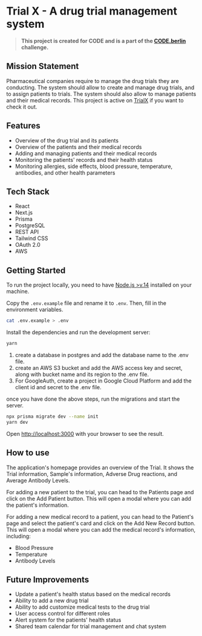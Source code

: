 # Trial X - A drug trial management system

> **This project is created for CODE and is a part of the [CODE.berlin](https://code.berlin) challenge.**

## Mission Statement

Pharmaceutical companies require to manage the drug trials they are conducting. The system should allow to create and manage drug trials, and to assign patients to trials. The system should also allow to manage patients and their medical records.
This project is active on [TrialX](https://trialx.vercel.app/) if you want to check it out.

## Features

- Overview of the drug trial and its patients
- Overview of the patients and their medical records
- Adding and managing patients and their medical records
- Monitoring the patients' records and their health status
- Monitoring allergies, side effects, blood pressure, temperature, antibodies, and other health parameters

## Tech Stack

- React
- Next.js
- Prisma
- PostgreSQL
- REST API
- Tailwind CSS
- OAuth 2.0
- AWS

## Getting Started

To run the project locally, you need to have [Node.js >v.14](https://nodejs.org/en/) installed on your machine.

Copy the `.env.example` file and rename it to `.env`. Then, fill in the environment variables.

```bash
cat .env.example > .env
```

Install the dependencies and run the development server:

```bash
yarn
```

1. create a database in postgres and add the database name to the .env file.
2. create an AWS S3 bucket and add the AWS access key and secret, along with bucket name and its region to the .env file.
3. For GoogleAuth, create a project in Google Cloud Platform and add the client id and secret to the .env file.

once you have done the above steps, run the migrations and start the server.

```bash
npx prisma migrate dev --name init
yarn dev
```

Open [http://localhost:3000](http://localhost:3000) with your browser to see the result.

## How to use

The application's homepage provides an overview of the Trial. It shows the Trial information, Sample's information, Adverse Drug reactions, and Average Antibody Levels.

For adding a new patient to the trial, you can head to the Patients page and click on the Add Patient button. This will open a modal where you can add the patient's information.

For adding a new medical record to a patient, you can head to the Patient's page and select the patient's card and click on the Add New Record button. This will open a modal where you can add the medical record's information, including:

- Blood Pressure
- Temperature
- Antibody Levels

## Future Improvements

- Update a patient's health status based on the medical records
- Ability to add a new drug trial
- Ability to add customize medical tests to the drug trial
- User access control for different roles
- Alert system for the patients' health status
- Shared team calendar for trial management and chat system
